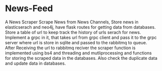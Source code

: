 # News-Feed
A News Scraper 
Scrape News from News Channels, Store news in elasticserach and neo4j, have flask routes for getting data from databases. 
Store a table of url to keep track the history of urls serach for news. 
Implement a grpc in it, that takes url from grpc client and pass it to the grpc server where url is store in sqlite and passed to the rabbitmq to queue.  
After Receiving the url to rabbitmq reciver the scraper function is implemented using bs4 and threading and mutliprocessing and functions for storing the scraped data in the databases. Also check the duplicate data and update data in databases.
